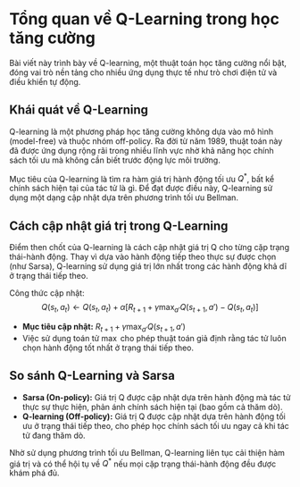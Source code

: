 # Tổng quan về Q-Learning trong học tăng cường

Bài viết này trình bày về Q-learning, một thuật toán học tăng cường nổi bật, đóng vai trò nền tảng cho nhiều ứng dụng thực tế như trò chơi điện tử và điều khiển tự động.

## Khái quát về Q-Learning

Q-learning là một phương pháp học tăng cường không dựa vào mô hình (model-free) và thuộc nhóm off-policy. Ra đời từ năm 1989, thuật toán này đã được ứng dụng rộng rãi trong nhiều lĩnh vực nhờ khả năng học chính sách tối ưu mà không cần biết trước động lực môi trường.

Mục tiêu của Q-learning là tìm ra hàm giá trị hành động tối ưu $Q^*$, bất kể chính sách hiện tại của tác tử là gì. Để đạt được điều này, Q-learning sử dụng một dạng cập nhật dựa trên phương trình tối ưu Bellman.

## Cách cập nhật giá trị trong Q-Learning

Điểm then chốt của Q-learning là cách cập nhật giá trị Q cho từng cặp trạng thái-hành động. Thay vì dựa vào hành động tiếp theo thực sự được chọn (như Sarsa), Q-learning sử dụng giá trị lớn nhất trong các hành động khả dĩ ở trạng thái tiếp theo.

Công thức cập nhật:
$$Q(s_t, a_t) \leftarrow Q(s_t, a_t) + \alpha \left[ R_{t+1} + \gamma \max_{a'} Q(s_{t+1}, a') - Q(s_t, a_t) \right]$$

- **Mục tiêu cập nhật:** $R_{t+1} + \gamma \max_{a'} Q(s_{t+1}, a')$
- Việc sử dụng toán tử $\max$ cho phép thuật toán giả định rằng tác tử luôn chọn hành động tốt nhất ở trạng thái tiếp theo.

## So sánh Q-Learning và Sarsa

- **Sarsa (On-policy):** Giá trị Q được cập nhật dựa trên hành động mà tác tử thực sự thực hiện, phản ánh chính sách hiện tại (bao gồm cả thăm dò).
- **Q-learning (Off-policy):** Giá trị Q được cập nhật dựa trên hành động tối ưu ở trạng thái tiếp theo, cho phép học chính sách tối ưu ngay cả khi tác tử đang thăm dò.

Nhờ sử dụng phương trình tối ưu Bellman, Q-learning liên tục cải thiện hàm giá trị và có thể hội tụ về $Q^*$ nếu mọi cặp trạng thái-hành động đều được khám phá đủ.
